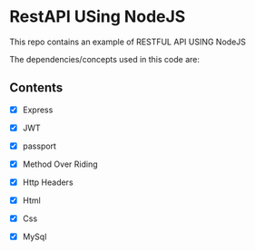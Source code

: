 # RestAPI USing NodeJS

This repo contains an example of RESTFUL API USING NodeJS

The dependencies/concepts used in this code are:
## Contents 

- [x] Express
- [x] JWT
- [x] passport
- [x] Method Over Riding
- [x] Http Headers
- [x] Html
- [x] Css
- [x] MySql



